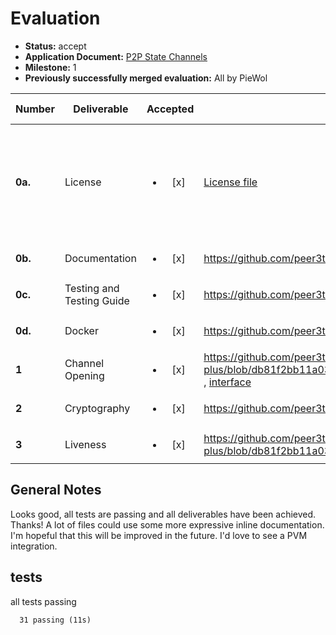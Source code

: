 # Evaluation

- **Status:** accept
- **Application Document:** [P2P State Channels](https://github.com/w3f/Grants-Program/blob/master/applications/P2PStateChannels.md)
- **Milestone:** 1
- **Previously successfully merged evaluation:** All by PieWol

| Number | Deliverable | Accepted | Link | Evaluation Notes |
| ------ | ----------- | :------: | ---- |----------------- |
| **0a.** | License | <ul><li>[x] </li></ul> | [License file](https://github.com/peer3to/state-channels-plus/blob/master/LICENSE)  | MIT, compiling the solidity contracts emits warnings about unspecified licenses. |
| **0b.** | Documentation | <ul><li>[x] </li></ul> |https://github.com/peer3to/state-channels-plus/blob/master/docs/mfsDocs.md | ok  |
| **0c.** | Testing and Testing Guide | <ul><li>[x] </li></ul> | https://github.com/peer3to/state-channels-plus/tree/master/test | ok |
| **0d.** | Docker | <ul><li>[x] </li></ul> | https://github.com/peer3to/state-channels-plus/blob/master/Dockerfile | works |
| **1** | Channel Opening | <ul><li>[x] </li></ul> | https://github.com/peer3to/state-channels-plus/blob/db81f2bb11a032a2e4678b98ceed9f7944477325/examples/TicTacToe/contracts/TicTacToe/TicTacToeStateChannelManagerProxy.sol#L23 , [interface](https://github.com/peer3to/state-channels-plus/blob/master/contracts/V1/StateChannelManagerInterface.sol) | ok |
| **2** | Cryptography | <ul><li>[x] </li></ul> | https://github.com/peer3to/state-channels-plus/blob/master/contracts/V1/StateChannelDiamondProxy/StateChannelUtilLibrary.sol | ok |
| **3** | Liveness | <ul><li>[x] </li></ul> | https://github.com/peer3to/state-channels-plus/blob/db81f2bb11a032a2e4678b98ceed9f7944477325/examples/TicTacToe/contracts/TicTacToe/TicTacToeStateChannelManagerProxy.sol#L23 | ok |



## General Notes
Looks good, all tests are passing and all deliverables have been achieved. Thanks! A lot of files could use some more expressive inline documentation. I'm hopeful that this will be improved in the future. 
I'd love to see a PVM integration.  

## tests
all tests passing
````
  31 passing (11s)
````
